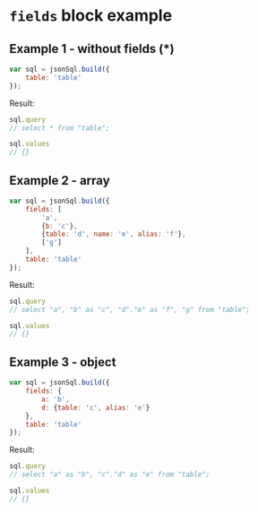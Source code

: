 # `fields` block example

## Example 1 - without fields (*)

``` js
var sql = jsonSql.build({
    table: 'table'
});
```

Result:

``` js
sql.query
// select * from "table";

sql.values
// {}
```

## Example 2 - array

``` js
var sql = jsonSql.build({
    fields: [
        'a',
        {b: 'c'},
        {table: 'd', name: 'e', alias: 'f'},
        ['g']
    ],
    table: 'table'
});
```

Result:

``` js
sql.query
// select "a", "b" as "c", "d"."e" as "f", "g" from "table";

sql.values
// {}
```

## Example 3 - object

``` js
var sql = jsonSql.build({
    fields: {
        a: 'b',
        d: {table: 'c', alias: 'e'}
    },
    table: 'table'
});
```

Result:

``` js
sql.query
// select "a" as "b", "c"."d" as "e" from "table";

sql.values
// {}
```
